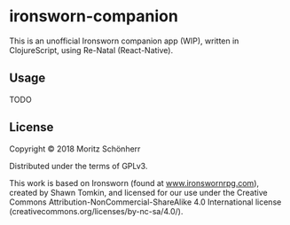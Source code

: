 # ironsworn-companion

This is an unofficial Ironsworn companion app (WIP), written in ClojureScript, using Re-Natal (React-Native).

## Usage

TODO

## License

Copyright © 2018 Moritz Schönherr

Distributed under the terms of GPLv3.

This work is based on Ironsworn (found at www.ironswornrpg.com), created by Shawn Tomkin, and licensed for our use under the Creative Commons Attribution-NonCommercial-ShareAlike 4.0 International license  (creativecommons.org/licenses/by-nc-sa/4.0/).
